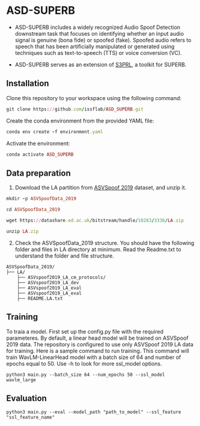 # ASD-SUPERB

* ASD-SUPERB includes a widely recognized Audio Spoof Detection downstream task that focuses on identifying whether an input audio signal is genuine (bona fide) or spoofed (fake). Spoofed audio refers to speech that has been artificially manipulated or generated using techniques such as text-to-speech (TTS) or voice conversion (VC).

* ASD-SUPERB serves as an extension of [S3PRL](https://github.com/s3prl/s3prl), a toolkit for SUPERB.

## Installation

Clone this repository to your workspace using the following command:
```ruby
git clone https://github.com/issflab/ASD_SUPERB.git
```

Create the conda environment from the provided YAML file:
```ruby
conda env create -f environment.yaml
```

Activate the environment:
```ruby
conda activate ASD_SUPERB
```

## Data preparation

1. Download the LA partition from [ASVSpoof 2019](https://datashare.ed.ac.uk/handle/10283/3336) dataset, and unzip it.
```ruby
mkdir -p ASVSpoofData_2019

cd ASVSpoofData_2019

wget https://datashare.ed.ac.uk/bitstream/handle/10283/3336/LA.zip

unzip LA.zip
```

2. Check the ASVSpoofData_2019 structure. You should have the following folder and files in LA directory at minimum. Read the Readme.txt to understand the folder and file structure.

```
ASVSpoofData_2019/
├── LA/
    ├── ASVspoof2019_LA_cm_protocols/
    ├── ASVspoof2019_LA_dev
    ├── ASVspoof2019_LA_eval
    ├── ASVspoof2019_LA_eval
    ├── README.LA.txt
```

## Training
To traia a model. First set up the config.py file with the required parameteres. By default, a linear head model will be trained on ASVSpoof 2019 data. The repository is configured to use only ASVSpoof 2019 LA data for training. Here is a sample command to run training. This command will train WavLM-LinearHead model with a batch size of 64 and number of epochs equal to 50. Use -h to look for more ssl_model options. 

```
python3 main.py --batch_size 64 --num_epochs 50 --ssl_model wavlm_large
```

## Evaluation

```
python3 main.py --eval --model_path "path_to_model" --ssl_feature "ssl_feature_name"
```





